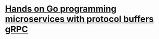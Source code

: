 # [Hands on Go programming microservices with protocol buffers gRPC](https://www.udemy.com/course/hands-on-go-programming-microservices-with-protocol-buffers-grpc/learn/lecture/35619960#notes)
